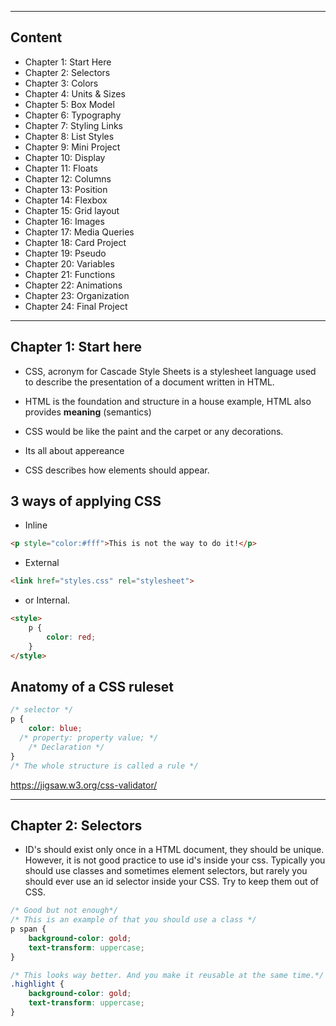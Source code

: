 <hr>

## Content

- Chapter 1: Start Here
- Chapter 2: Selectors
- Chapter 3: Colors
- Chapter 4: Units & Sizes
- Chapter 5: Box Model
- Chapter 6: Typography
- Chapter 7: Styling Links
- Chapter 8: List Styles 
- Chapter 9: Mini Project
- Chapter 10: Display
- Chapter 11: Floats
- Chapter 12: Columns
- Chapter 13: Position
- Chapter 14: Flexbox
- Chapter 15: Grid layout
- Chapter 16: Images
- Chapter 17: Media Queries
- Chapter 18: Card Project
- Chapter 19: Pseudo
- Chapter 20: Variables
- Chapter 21: Functions
- Chapter 22: Animations
- Chapter 23: Organization
- Chapter 24: Final Project

<hr>

## Chapter 1: Start here

- CSS, acronym for Cascade Style Sheets is a stylesheet language used to describe the presentation of a document written in HTML.

- HTML is the foundation and structure in a house example, HTML also provides **meaning** (semantics)
- CSS would be like the paint and the carpet or any decorations.
- Its all about appereance 
- CSS describes how elements should appear.

## 3 ways of applying CSS

- Inline
```html
<p style="color:#fff">This is not the way to do it!</p>
```

- External
```html
<link href="styles.css" rel="stylesheet">
```

- or Internal.

```html
<style>
	p {
		color: red;
	}
</style>
```

## Anatomy of a CSS ruleset

```css
/* selector */
p {
	color: blue;
  /* property: property value; */
	/* Declaration */
}
/* The whole structure is called a rule */
```

https://jigsaw.w3.org/css-validator/

<hr>

## Chapter 2: Selectors

- ID's should exist only once in a HTML document, they should be unique. However, it is not good practice to use id's inside your css. Typically you should use classes and sometimes element selectors, but rarely you should ever use an id selector inside your CSS. Try to keep them out of CSS. 

```css
/* Good but not enough*/
/* This is an example of that you should use a class */
p span {
	background-color: gold;
	text-transform: uppercase;
}

/* This looks way better. And you make it reusable at the same time.*/
.highlight {
	background-color: gold;
	text-transform: uppercase;
}

```
